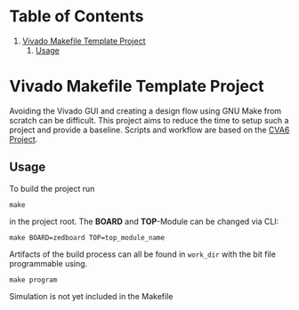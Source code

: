 
# Table of Contents

1.  [Vivado Makefile Template Project](#org05adc54)
    1.  [Usage](#orgb5613c4)



<a id="org05adc54"></a>

# Vivado Makefile Template Project

Avoiding the Vivado GUI and creating a design flow using GNU Make from scratch can be difficult. This project aims to reduce the time to setup such a project and provide a baseline.
Scripts and workflow are based on the [CVA6 Project](https://github.com/openhwgroup/cva6).


<a id="orgb5613c4"></a>

## Usage

To build the project run

    make

in the project root.
The **BOARD** and **TOP**-Module can be changed via CLI:

    make BOARD=zedboard TOP=top_module_name

Artifacts of the build process can all be found in `work_dir` with the bit file programmable using.

    make program

Simulation is not yet included in the Makefile


